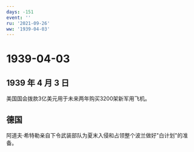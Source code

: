 ```yaml
---
days: -151
event: ''
ru: '2021-09-26'
ww: '1939-04-03'
---
```


# 1939-04-03

## 1939 年 4 月 3 日

美国国会拨款3亿美元用于未来两年购买3200架新军用飞机。

## 德国

阿道夫·希特勒亲自下令武装部队为夏末入侵和占领整个波兰做好"白计划"的准备。